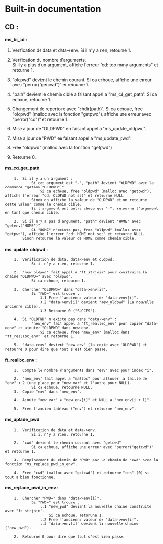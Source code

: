 # Built-in documentation

## CD :

#### ms_bi_cd :
1.	Verification de data et data->env.
			Si il n'y a rien, retourne 1.
		
2.	Verification du nombre d'arguments.\
			Si il y a plus d'un argument, affiche l'erreur "cd: too many arguments" et retourne 1.

3. "oldpwd" devient le chemin courant.
			Si ca echoue, affiche une erreur avec "perror("getcwd")" et retourne 1.
		
4.	"path" devient le chemin cible a faisant appel a "ms_cd_get_path".
			Si ca echoue, retourne 1.

5.	Changement de repertoire avec "chdir(path)".
			Si ca echoue, free "oldpwd" (malloc avec la fonction "getpwd"), affiche une erreur avec "perror("cd")" et retourne 1.
		
6.	Mise a jour de "OLDPWD" en faisant appel a "ms_update_oldpwd".

7.	Mise a jour de "PWD" en faisant appel a "ms_update_pwd".

8.	Free "oldpwd" (malloc avec la fonction "getpwd")

9.	Retourne 0.

#### ms_cd_get_path :

		1.	Si il y a un argument :
				Si cet argument est "-", "path" devient "OLDPWD" avec la commande "getenv("OLDPWD")".
					Si ca echoue, free "oldpwd" (malloc avec "getpwd"), affiche l'erreur "cd: OLDPWD not set" et retourne NULL.
				Sinon on affiche la valeur de "OLDPWD" et on retourne cette valeur comme le chemin cible.
				Si l'argument est autre chose que "-", retourne l'argument en tant que chemin cible.

		2.	Si il n'y a pas d'argument, "path" devient "HOME" avec "getenv("HOME")".
				Si "HOME" n'existe pas, free "oldpwd" (malloc avec "getpwd"), affiche l'erreur "cd: HOME not set" et retourne NULL.
			Sinon retourne la valeur de HOME comme chemin cible.

#### ms_update_oldpwd :

		1.	Verification de data, data->env et oldpwd.
				Si il n'y a rien, retourne 1.

		2.	"new_oldpwd" fait appel a "ft_strjoin" pour construire la chaine "OLDPWD=" avec "oldpwd".
				Si ca echoue, retourne 1.

		3.	Chercher "OLDPWD=" dans "data->env[i]".
				Si "PWD=" est trouve :
					3.1	Free l'ancienne valeur de "data->env[i]".
					3.2	"data->env[i]" devient "new_oldpwd" (La nouvelle ancienne cible).
					3.3	Retourne 0 ("SUCCES").

		4.	Si "OLDPWD" n'existe pas dans "data->env" :
				"new_env" fait appel a "ft_realloc_env" pour copier "data->env" et ajouter "OLDPWD" dans new_env.
					Si ca echoue, free "mew_env" (malloc dans "ft_realloc_env") et retourne 1.

		5.	"data->env" devient "new_env" (la copie avec "OLDPWD") et retourne 0 pour dire que tout s'est bien passe.

#### ft_realloc_env :

		1.	Compte le nombre d'arguments dans "env" avec pour index "i".

		2.	"new_env" fait appel a "malloc" pour allouer la taille de "env" + 2 (une place pour "new_var" et l'autre pour NULL).
				Si ca echoue, retourne NULL.
		3.	Copie "env" dans "new_env".

		4.	Ajoute "new_var" a "new_env[i]" et NULL a "new_env[i + 1]".

		5.	Free l'ancien tableau ("env") et retourne "new_env".

#### ms_uptade_pwd :

		1.	Verification de data et data->env.
				Si il n'y a rien, retourne 1.
		
		2.	"cwd" devient le chemin courant avec "getcwd".
				Si ca echoue, affiche une erreur avec "perror("getcwd")" et retourne 1.
		
		3.	Remplacement du chemin de "PWD" par le chemin de "cwd" avec la fonction "ms_replace_pwd_in_env".

		4.	Free "cwd" (malloc avec "getcwd") et retourne "res" (0) si tout a bien fonctionne.

#### ms_replace_pwd_in_env :

		1.	Chercher "PWD=" dans "data->env[i]".
				Si "PWD=" est trouve :
					1.1	"new_pwd" devient la nouvelle chaine construite avec "ft_strjoin".
						Si ca echoue, retorune 1.
					1.2	Free l'amcienne valeur de "data->env[i]".
					1.3	"data->env[i]" devient la nouvelle chaine ("new_pwd").

		2.	Retourne 0 pour dire que tout s'est bien passe.
